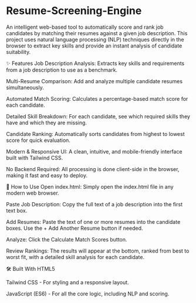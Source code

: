 # Resume-Screening-Engine
An intelligent web-based tool to automatically score and rank job candidates by matching their resumes against a given job description. This project uses natural language processing (NLP) techniques directly in the browser to extract key skills and provide an instant analysis of candidate suitability.

✨ Features
Job Description Analysis: Extracts key skills and requirements from a job description to use as a benchmark.

Multi-Resume Comparison: Add and analyze multiple candidate resumes simultaneously.

Automated Match Scoring: Calculates a percentage-based match score for each candidate.

Detailed Skill Breakdown: For each candidate, see which required skills they have and which they are missing.

Candidate Ranking: Automatically sorts candidates from highest to lowest score for quick evaluation.

Modern & Responsive UI: A clean, intuitive, and mobile-friendly interface built with Tailwind CSS.

No Backend Required: All processing is done client-side in the browser, making it fast and easy to deploy.

🚀 How to Use
Open index.html: Simply open the index.html file in any modern web browser.

Paste Job Description: Copy the full text of a job description into the first text box.

Add Resumes: Paste the text of one or more resumes into the candidate boxes. Use the + Add Another Resume button if needed.

Analyze: Click the Calculate Match Scores button.

Review Rankings: The results will appear at the bottom, ranked from best to worst fit, with a detailed skill analysis for each candidate.

🛠️ Built With
HTML5

Tailwind CSS - For styling and a responsive layout.

JavaScript (ES6) - For all the core logic, including NLP and scoring.
